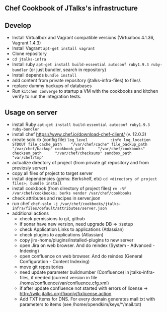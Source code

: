 Chef Cookbook of JTalks's infrastructure
----

## Develop
- Install Virtualbox and Vagrant compatible versions (Virtualbox 4.1.36, Vagrant 1.4.3)
- Install Vagrant `apt-get install vagrant`
- Clone repository
- `cd jtalks-infra`
- Install ruby   `apt-get install build-essential autoconf ruby1.9.3 ruby-bundler` (or just bundler, search in repository)
- Install depends `bundle install`
- add content from private repository (jtalks-infra-files) to files/.
- replace dummy backups of databases
- Run `kitchen converge` to startup a VM with the cookbooks and kitchen verify to run the integration tests.


## Usage on server

- install Ruby  `apt-get install build-essential autoconf ruby1.9.3 ruby-bundler`
- install chef https://www.chef.io/download-chef-client/   (v. 12.0.3)
- create solo.rb (config file)
	    `log_level          :info
     	log_location	   STDOUT
     	file_cache_path    "/var/chef/cache"
        file_backup_path   "/var/chef/backup"
     	cookbook_path      "/var/chef/cookbooks"
     	checksum_path      "/var/chef/checksums"
     	sandbox_path	   "var/chef/tmp"`
- actualize directory of project <files> (from private git repository and from previosly server)
- copy all files of project to target server
- install dependencies (gems: Berkshelf, etc) `cd <directory of project files>; bundle install`
- install cookbook (from directory of project files) `rm -Rf /var/chef/cookbooks; berks vendor /var/chef/cookbooks`
- check attributes and recipes in server.json
- run chef   `chef-solo -j /var/chef/cookbooks/jtalks-infra/files/default/attributes/server.json`
- additional actions
  * check pernissions to git, github
  * if sonar have new version, need upgrade DB => <host>:<port>/setup
  * check Application Links to applications (Atlassian)
  * check plugins to applications (Atlassian)
  * copy jira-home/plugins/installed-plugins to new server
  * open Jira on web browser. And do reindex (System - Advanced - Indexing)
  * open confluence on web browser. And do reindex (General Configuration - Content Indexing)
  * move git repositories
  * need update parameter buildnumber (Confluence) in jtalks-infra-files, if needed (current version in file /home/confluence/var/confluence.cfg.xml)
  * if after update confluence not started with errors of license -> http://wiki.jtalks.org/fixonly/fixlicense.action
  * Add TXT items for DNS. For every domain generates mail.txt with parameters to items (see /home/opendkim/keys/*/mail.txt)
